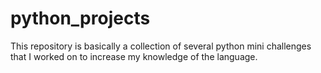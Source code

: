 # python_projects
This repository is basically a collection of several python mini challenges that I worked on to increase my knowledge of the language.
